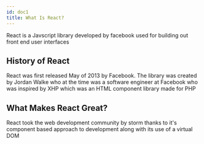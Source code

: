 ```yaml
---
id: doc1
title: What Is React?
---
```


React is a Javscript library developed by facebook used for building out front end user interfaces

## History of React

React was first released May of 2013 by Facebook. The library was created by Jordan Walke who at the time was a software engineer at Facebook who was inspired by XHP which was an HTML component library made for PHP

## What Makes React Great?

React took the web development community by storm thanks to it's component based approach to development along with its use of a virtual DOM
